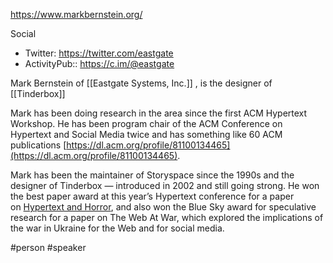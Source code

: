 https://www.markbernstein.org/

Social
* Twitter: https://twitter.com/eastgate
* ActivityPub:: https://c.im/@eastgate

Mark Bernstein of [[Eastgate Systems, Inc.]] , is the designer of [[Tinderbox]]

Mark has been doing research in the area since the first ACM Hypertext Workshop. He has been program chair of the ACM Conference on Hypertext and Social Media twice and has something like 60 ACM publications [https://dl.acm.org/profile/81100134465](https://dl.acm.org/profile/81100134465).

Mark has been the maintainer of Storyspace since the 1990s and the designer of Tinderbox — introduced in 2002 and still going strong. He won the best paper award at this year’s Hypertext conference for a paper on [Hypertext and Horror](https://dl.acm.org/doi/abs/10.1145/3511095.3531270), and also won the Blue Sky award for speculative research for a paper on The Web At War, which explored the implications of the war in Ukraine for the Web and for social media.

#person #speaker 